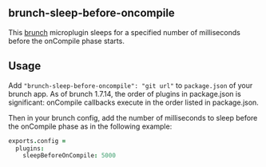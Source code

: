## brunch-sleep-before-oncompile

This [brunch](http://brunch.io) microplugin sleeps for a specified
number of milliseconds before the onCompile phase starts.

## Usage

Add `"brunch-sleep-before-oncompile": "git url"` to `package.json` of your brunch app. As of brunch 1.7.14, the order of plugins in package.json is significant: onCompile callbacks execute in the order listed in package.json.

Then in your brunch config, add the number of milliseconds to sleep before the onCompile phase as in the following example:

```coffeescript
exports.config =
  plugins:
    sleepBeforeOnCompile: 5000
```